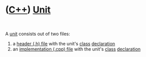 
 

 

 

 

 

([C++](Cpp.md)) [Unit](CppUnit.md)
====================================

 

A [unit](CppUnit.md) consists out of two files:

1.  a [header (.h) file](CppHeaderFile.md) with the unit's
    [class](CppClass.md) [declaration](CppDeclaration.md)
2.  an [implementation (.cpp) file](CppImplementationFile.md) with the
    unit's [class](CppClass.md) [declaration](CppDeclaration.md)

 

 

 

 

 

 

